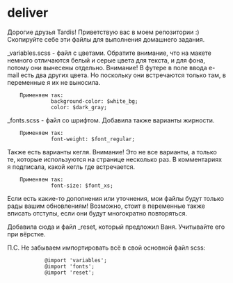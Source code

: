 # deliver


Дорогие друзья Tardis! Приветствую вас в моем репозитории :)
Скопируйте себе эти файлы для выполнения домашнего задания.

_variables.scss - файл с цветами. Обратите внимание, что на макете немного отличаются белый и серые цвета для текста, и для фона, потому они вынесены отдельно. Внимание! В футере в поле ввода e-mail есть два других цвета. Но поскольку они встречаются только там, в переменные я их не выносила. 
        
        Применяем так:
                  background-color: $white_bg;
                  color: $dark_gray;
                  
_fonts.scss - файл со шрифтом. Добавила также варианты жирности. 
        
        Применяем так:
                  font-weight: $font_regular;
Также есть варианты кегля. Внимание! Это не все варианты, а только те, которые используются на странице несколько раз. В комментариях я подписала, какой кегль где встречается. 
        
        Применяем так:
                  font-size: $font_xs;
                  
Если есть какие-то дополнения или уточнения, мои файлы будут только рады вашим обновлениям! Возможно, стоит в переменные также вписать отступы, если они будут многократно повторяться.

Добавила сюда и файл _reset, который предложил Ваня. Учитывайте его при вёрстке.


П.С. Не забываем импортировать всё в свой основной файл scss:
                
                @import 'variables';
                @import 'fonts';
                @import 'reset';
